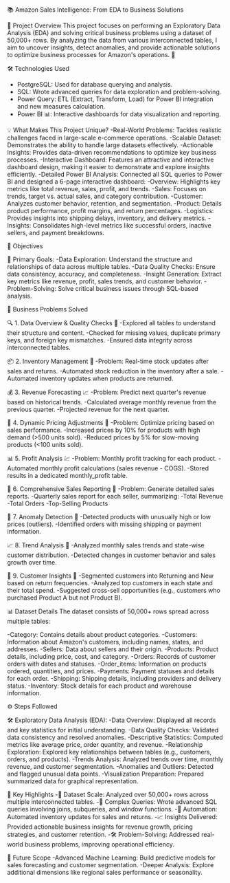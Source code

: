 📚 Amazon Sales Intelligence: From EDA to Business Solutions

🚀 Project Overview
This project focuses on performing an Exploratory Data Analysis (EDA) and solving critical business problems using a dataset of 50,000+ rows. By analyzing the data from various interconnected tables, I aim to uncover insights, detect anomalies, and provide actionable solutions to optimize business processes for Amazon's operations. 🛒

🛠️ Technologies Used
- PostgreSQL: Used for database querying and analysis.
- SQL: Wrote advanced queries for data exploration and problem-solving.
- Power Query: ETL (Extract, Transform, Load) for Power BI integration and new measures calculation.
- Power BI 📊: Interactive dashboards for data visualization and reporting.

💡 What Makes This Project Unique?
-Real-World Problems: Tackles realistic challenges faced in large-scale e-commerce operations.
-Scalable Dataset: Demonstrates the ability to handle large datasets effectively.
-Actionable Insights: Provides data-driven recommendations to optimize key business processes.
-Interactive Dashboard: Features an attractive and interactive dashboard design, making it easier to demonstrate and explore insights efficiently.
-Detailed Power BI Analysis: Connected all SQL queries to Power BI and designed a 6-page interactive dashboard:
 -Overview: Highlights key metrics like total revenue, sales, profit, and trends.
 -Sales: Focuses on trends, target vs. actual sales, and category contribution.
 -Customer: Analyzes customer behavior, retention, and segmentation.
 -Product: Details product performance, profit margins, and return percentages.
 -Logistics: Provides insights into shipping delays, inventory, and delivery metrics.
 -Insights: Consolidates high-level metrics like successful orders, inactive sellers, and payment breakdowns.

🔑 Objectives

🎯 Primary Goals:
-Data Exploration: Understand the structure and relationships of data across multiple tables.
-Data Quality Checks: Ensure data consistency, accuracy, and completeness.
-Insight Generation: Extract key metrics like revenue, profit, sales trends, and customer behavior.
-Problem-Solving: Solve critical business issues through SQL-based analysis.

💼 Business Problems Solved

🔍 1. Data Overview & Quality Checks 🧹
-Explored all tables to understand their structure and content.
-Checked for missing values, duplicate primary keys, and foreign key mismatches.
-Ensured data integrity across interconnected tables.

📦 2. Inventory Management 🚛
-Problem: Real-time stock updates after sales and returns.
-Automated stock reduction in the inventory after a sale.
-Automated inventory updates when products are returned.

💰 3. Revenue Forecasting 📈
-Problem: Predict next quarter's revenue based on historical trends.
-Calculated average monthly revenue from the previous quarter.
-Projected revenue for the next quarter.

🛒 4. Dynamic Pricing Adjustments 💸
-Problem: Optimize pricing based on sales performance.
-Increased prices by 10% for products with high demand (>500 units sold).
-Reduced prices by 5% for slow-moving products (<100 units sold).

📊 5. Profit Analysis 💹
-Problem: Monthly profit tracking for each product.
-Automated monthly profit calculations (sales revenue - COGS).
-Stored results in a dedicated monthly_profit table.

📝 6. Comprehensive Sales Reporting 📃
-Problem: Generate detailed sales reports.
-Quarterly sales report for each seller, summarizing:
-Total Revenue
-Total Orders
-Top-Selling Products

🧐 7. Anomaly Detection 🚨
-Detected products with unusually high or low prices (outliers).
-Identified orders with missing shipping or payment information.

📈 8. Trend Analysis 📆
-Analyzed monthly sales trends and state-wise customer distribution.
-Detected changes in customer behavior and sales growth over time.

🤝 9. Customer Insights 👤
-Segmented customers into Returning and New based on return frequencies.
-Analyzed top customers in each state and their total spend.
-Suggested cross-sell opportunities (e.g., customers who purchased Product A but not Product B).

📊 Dataset Details
The dataset consists of 50,000+ rows spread across multiple tables:

-Category: Contains details about product categories.
-Customers: Information about Amazon's customers, including names, states, and addresses.
-Sellers: Data about sellers and their origin.
-Products: Product details, including price, cost, and category.
-Orders: Records of customer orders with dates and statuses.
-Order_items: Information on products ordered, quantities, and prices.
-Payments: Payment statuses and details for each order.
-Shipping: Shipping details, including providers and delivery status.
-Inventory: Stock details for each product and warehouse information.

⚙️ Steps Followed

🛠️ Exploratory Data Analysis (EDA):
-Data Overview: Displayed all records and key statistics for initial understanding.
-Data Quality Checks: Validated data consistency and resolved anomalies.
-Descriptive Statistics: Computed metrics like average price, order quantity, and revenue.
-Relationship Exploration: Explored key relationships between tables (e.g., customers, orders, and products).
-Trends Analysis: Analyzed trends over time, monthly revenue, and customer segmentation.
-Anomalies and Outliers: Detected and flagged unusual data points.
-Visualization Preparation: Prepared summarized data for graphical representation.

🚀 Key Highlights
-📂 Dataset Scale: Analyzed over 50,000+ rows across multiple interconnected tables.
-🧮 Complex Queries: Wrote advanced SQL queries involving joins, subqueries, and window functions.
-🔄 Automation: Automated inventory updates for sales and returns.
-📈 Insights Delivered: Provided actionable business insights for revenue growth, pricing strategies, and customer retention.
-🛠️ Problem-Solving: Addressed real-world business problems, improving operational efficiency.

📌 Future Scope
-Advanced Machine Learning: Build predictive models for sales forecasting and customer segmentation.
-Deeper Analysis: Explore additional dimensions like regional sales performance or seasonality.
